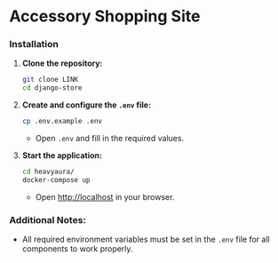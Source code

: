 # Accessory Shopping Site

### Installation

1. **Clone the repository:**

   ```bash
   git clone LINK
   cd django-store
   ```

2. **Create and configure the `.env` file:**

   ```bash
   cp .env.example .env
   ```

   - Open `.env` and fill in the required values.

3. **Start the application:**
   ```bash
   cd heavyaura/
   docker-compose up
   ```
   - Open [http://localhost](http://localhost) in your browser.

### Additional Notes:

- All required environment variables must be set in the `.env` file for all components to work properly.
